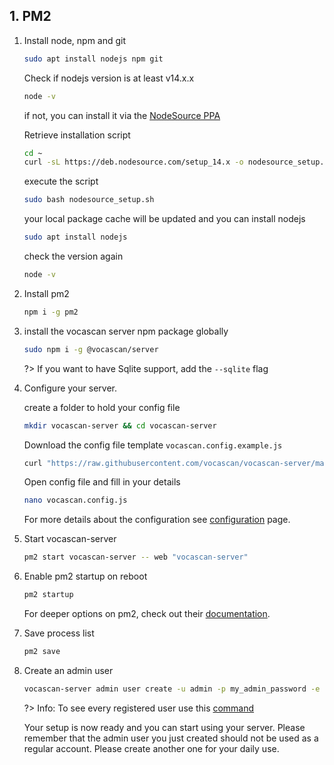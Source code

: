 ## 1. PM2

1. Install node, npm and git

   ```bash
   sudo apt install nodejs npm git
   ```

   Check if nodejs version is at least v14.x.x
   
   ```bash
   node -v
   ```

   if not, you can install it via the [NodeSource PPA]("https://www.digitalocean.com/community/tutorials/how-to-install-node-js-on-ubuntu-20-04")
   
   Retrieve installation script

   ```bash
   cd ~
   curl -sL https://deb.nodesource.com/setup_14.x -o nodesource_setup.sh
   ```

   execute the script
   ```bash
   sudo bash nodesource_setup.sh
   ```

   your local package cache will be updated and you can install nodejs

   ```bash
   sudo apt install nodejs
   ```

   check the version again

   ```bash
   node -v
   ```

2. Install pm2

   ```bash
   npm i -g pm2
   ```

3. install the vocascan server npm package globally

   ```bash
   sudo npm i -g @vocascan/server
   ```

   ?> If you want to have Sqlite support, add the `--sqlite` flag

4. Configure your server.

   create a folder to hold your config file
   
   ```bash
   mkdir vocascan-server && cd vocascan-server
   ```

   Download the config file template `vocascan.config.example.js`

   ```bash
   curl "https://raw.githubusercontent.com/vocascan/vocascan-server/main/vocascan.config.example.js" -o vocascan.config.js
   ```

   Open config file and fill in your details

   ```bash
   nano vocascan.config.js
   ```

   For more details about the configuration see [configuration](vocascan-server/configuration) page.

5. Start vocascan-server

   ```bash
   pm2 start vocascan-server -- web "vocascan-server"
   ```

6. Enable pm2 startup on reboot

   ```bash
   pm2 startup
   ```

   For deeper options on pm2, check out their
   [documentation](https://pm2.keymetrics.io/docs/usage/pm2-doc-single-page/).

7. Save process list

   ```bash
   pm2 save
   ```

8. Create an admin user

   ```bash
   vocascan-server admin user create -u admin -p my_admin_password -e admin -r admin
   ```

   ?> Info: To see every registered user use this [command]("vocascan-server/cli#list")

   Your setup is now ready and you can start using your server. Please remember that the admin user you just created should not be used as a regular account. Please create another one for your daily use.

